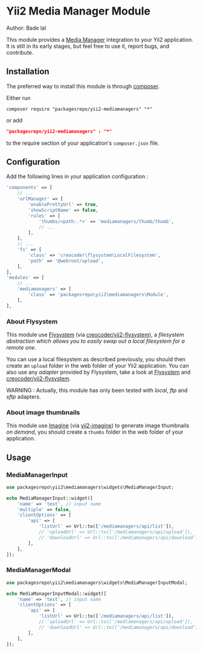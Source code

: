 # Yii2 Media Manager Module
Author: Bade lal

This module provides a [Media Manager](https://packagesrepo@bitbucket.org/packagesrepo/mediamanagers) integration to your Yii2 application. It is still in its early stages, but feel free to use it, report bugs, and contribute.

## Installation

The preferred way to install this module is through [composer](http://getcomposer.org/download/).

Either run

```
composer require "packagesrepo/yii2-mediamanagers" "*"
```

or add

```json
"packagesrepo/yii2-mediamanagers" : "*"
```

to the require section of your application's `composer.json` file.

## Configuration

Add the following lines in your application configuration :

```php
'components' => [
    // ...
    'urlManager' => [
        'enablePrettyUrl' => true,
        'showScriptName' => false,
        'rules' => [    
            'thumbs/<path:.*>' => 'mediamanagers/thumb/thumb',
            // ...
        ],
    ],
    // ...
    'fs' => [
        'class' => 'creocoder\flysystem\LocalFilesystem',
        'path' => '@webroot/upload',
    ],
],
'modules' => [
    // ...
    'mediamanagers' => [
        'class' => 'packagesrepo\yii2\mediamanagers\Module',
    ],
],
```

### About Flysystem

This module use [Flysystem](https://github.com/thephpleague/flysystem) (via [creocoder/yii2-flysystem](https://github.com/creocoder/yii2-flysystem)), a *filesystem abstraction which allows you to easily swap out a local filesystem for a remote one*.

You can use a local filesystem as described previously, you should then create an `upload` folder in the web folder of your Yii2 application. You can also use any *adapter* provided by Flysystem, take a look at [Flysystem](http://flysystem.thephpleague.com) and [creocoder/yii2-flysystem](https://github.com/creocoder/yii2-flysystem).

WARNING : Actually, this module has only been tested with *local*, *ftp* and *sftp* adapters.

### About image thumbnails

This module use [Imagine](https://github.com/avalanche123/Imagine) (via [yii2-imagine](https://github.com/yiisoft/yii2-imagine)) to generate image thumbnails *on demand*, you should create a `thumbs` folder in the web folder of your application.

## Usage

### MediaManagerInput

```php
use packagesrepo\yii2\mediamanagers\widgets\MediaManagerInput;

echo MediaManagerInput::widget([
    'name' => 'test', // input name
    'multiple' => false,
    'clientOptions' => [
        'api' => [
            'listUrl' => Url::to(['/mediamanagers/api/list']),
            // 'uploadUrl' => Url::to(['/mediamanagers/api/upload']),
            // 'downloadUrl' => Url::to(['/mediamanagers/api/download']),
        ],
    ],
]);
```

### MediaManagerModal

```php
use packagesrepo\yii2\mediamanagers\widgets\MediaManagerInputModal;

echo MediaManagerInputModal::widget([
    'name' => 'test', // input name
    'clientOptions' => [
        'api' => [
            'listUrl' => Url::to(['/mediamanagers/api/list']),
            // 'uploadUrl' => Url::to(['/mediamanagers/api/upload']),
            // 'downloadUrl' => Url::to(['/mediamanagers/api/download']),
        ],
    ],
]);
```
